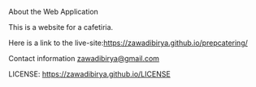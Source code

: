 About the Web Application

This is a website for a cafetiria.

Here is a link to the live-site:https://zawadibirya.github.io/prepcatering/

Contact information zawadibirya@gmail.com

LICENSE: https://zawadibirya.github.io/LICENSE
